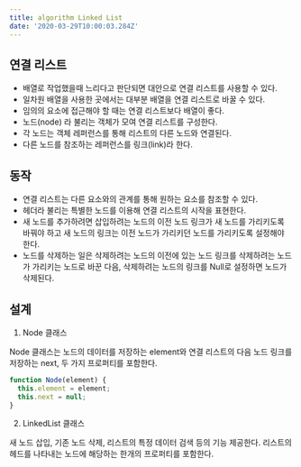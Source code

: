 ```yaml
---
title: algorithm Linked List
date: '2020-03-29T10:00:03.284Z'
---
```


## 연결 리스트

- 배열로 작업했을때 느리다고 판단되면 대안으로 연결 리스트를 사용할 수 있다.
- 일차원 배열을 사용한 곳에서는 대부분 배열을 연결 리스트로 바꿀 수 있다.
- 임의의 요소에 접근해야 할 때는 연결 리스트보다 배열이 좋다.
- 노드(node) 라 불리는 객체가 모여 연결 리스트를 구성한다.
- 각 노드는 객체 레퍼런스를 통해 리스트의 다른 노드와 연결된다.
- 다른 노드를 참조하는 레퍼런스를 링크(link)라 한다.

## 동작

- 연결 리스트는 다른 요소와의 관계를 통해 원하는 요소를 참조할 수 있다.
- 헤더라 불리는 특별한 노드를 이용해 연결 리스트의 시작을 표현한다.
- 새 노드를 추가하려면 삽입하려는 노드의 이전 노드 링크가 새 노드를 가리키도록 바꿔야 하고 새 노드의 링크는 이전 노드가 가리키던 노드를 가리키도록 설정해야 한다.
- 노드를 삭제하는 일은 삭제하려는 노드의 이전에 있는 노드 링크를 삭제하려는 노드가 가리키는 노드로 바꾼 다음, 삭제하려는 노드의 링크를 Null로 설정하면 노드가 삭제된다.

## 설계

1. Node 클래스

Node 클래스는 노드의 데이터를 저장하는 element와 연결 리스트의 다음 노드 링크를 저장하는 next, 두 가지 프로퍼티를 포함한다.

```javascript
function Node(element) {
  this.element = element;
  this.next = null;
}
```

2. LinkedList 클래스

새 노드 삽입, 기존 노드 삭제, 리스트의 특정 데이터 검색 등의 기능 제공한다. 리스트의 헤드를 나타내는 노드에 해당하는 한개의 프로퍼티를 포함한다. 